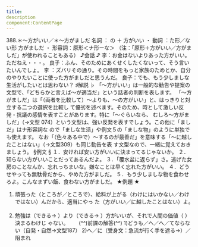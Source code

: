 ```yaml
---
title:
description
component:ContentPage
---
```



388.＊～方がいい／＊～方がましだ
名詞 ： の ＋ 方がいい ・
動詞 ：た形／ない形 方がましだ ・
形容詞：原形＜ナ形ーな＞
（注：「原形＋方がいい／方がましだ」が使われることもある）
♪会話 ♪
李：お金はないよりあった方がいい。ただねえ・・・。
良子：ふん、そのためにあくせくしたくないって、そう言いたいんでしょ。
李 ：ズバリその通り。その時間をもっと家族のためとか、自分のやりたいことに使った方がましだと思うんだ。 良子：でも、もう少しましな生活がしたいとは思わない？
♯解説 ♭
「～方がいい」は一般的な勧告や提案の文型で、「どちらかと言えば～が適当だ」という話者の判断を表します。 「～方がましだ」は「（両者を比較して）～よりも、～の方がいい」と、はっきりと対立する二つの選択を比較し て優劣を述べます。そのため、時として激しい反発・抗議の感情を表すことがあります。特に「～ぐらいなら、 むしろ～方がましだ」（→文型 074）という文型は、強い反発を表すでしょう。この他に「ましだ」はナ形容詞な ので「ましな生活」や例文５の「ましな物」のように単独でも使えます。
なお「（色々ある中で）～するのが最善だ」を意味する「～に越したことはない」（→文型309）も同じ勧告を表 す文型なので、一緒に覚えておきましょう。
§例文 §
１．安ければ安い方がいいに決まってるじゃないか。
２．知らない方がいいことだってあるんだよ。
３．「覆水盆に返らず」さ。逃げた女房のことなんか、忘れっちまいな。嫌なことは早く忘れた方がいい。
４．どうせやっても無駄骨だから、やめた方がましだ。
５．もう少しましな物を食わせろよ。こんなまずい飯、食わない方がましだ。
★例題 ★
1) 頑張った（ところが／ところで）、給料が上がる（わけにはいかない／わけではない）んだから、適当にやっ
た（方がいい／に越したことはない）よ。    
2) 勉強は（できる→ ）より（できる→ ）方がいいが、それで人間の価値（ ）決まるわけじ
ゃない。      
(^^)前課の解答(^^)
1)どうも／へ／へ／てならない（自発・自然→文型187）
2)へ／に（受身文：急流が行く手を遮る→）／阻まれ
